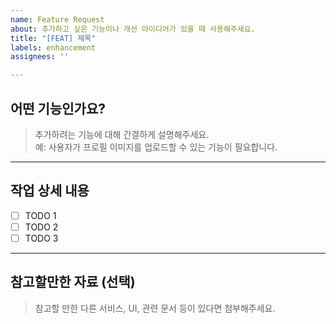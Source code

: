 ```yaml
---
name: Feature Request
about: 추가하고 싶은 기능이나 개선 아이디어가 있을 때 사용해주세요.
title: "[FEAT] 제목"
labels: enhancement
assignees: ''

---
```


## 어떤 기능인가요?

> 추가하려는 기능에 대해 간결하게 설명해주세요.  
예: 사용자가 프로필 이미지를 업로드할 수 있는 기능이 필요합니다.

---

## 작업 상세 내용

- [ ] TODO 1
- [ ] TODO 2
- [ ] TODO 3

---

## 참고할만한 자료 (선택)

> 참고할 만한 다른 서비스, UI, 관련 문서 등이 있다면 첨부해주세요.
